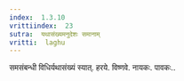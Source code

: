 ```yaml
---
index:  1.3.10
vrittiindex:  23
sutra:  यथासंख्यमनुदेशः समानाम्
vritti:  laghu 
---
```


समसंबन्धी विधिर्यथासंख्यं स्यात्. हरये. विष्णवे. नायकः. पावकः..

